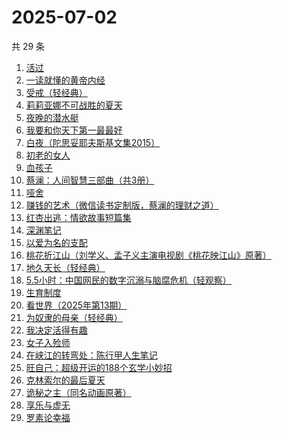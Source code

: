 # 2025-07-02

共 29 条

<!-- BEGIN WEREAD -->
<!-- 最后更新时间 2025-07-02 03:07:13 +0800 -->
1. [活过](https://weread.qq.com/web/bookDetail/6d832730813ab9f00g015126)
1. [一读就懂的黄帝内经](https://weread.qq.com/web/bookDetail/44f32770813aba129g014930)
1. [受戒（轻经典）](https://weread.qq.com/web/bookDetail/fc732220813ab9bfdg011d40)
1. [莉莉亚娜不可战胜的夏天](https://weread.qq.com/web/bookDetail/96632e30813aba15eg019c97)
1. [夜晚的潜水艇](https://weread.qq.com/web/bookDetail/93e32750813ab7dd0g0169dc)
1. [我要和你天下第一最最好](https://weread.qq.com/web/bookDetail/a0e32c60813aba117g016f6a)
1. [白夜（陀思妥耶夫斯基文集2015）](https://weread.qq.com/web/bookDetail/fc63252071e55ad9fc6f8d7)
1. [初老的女人](https://weread.qq.com/web/bookDetail/31832ad0813aba13eg01342b)
1. [血孩子](https://weread.qq.com/web/bookDetail/38032c60813ab9befg0176de)
1. [蔡澜：人间智慧三部曲（共3册）](https://weread.qq.com/web/bookDetail/742320d0813ab8ff9g01995b)
1. [哑舍](https://weread.qq.com/web/bookDetail/659321d075f86bc6g0167ed)
1. [赚钱的艺术（微信读书定制版，蔡澜的理财之道）](https://weread.qq.com/web/bookDetail/1fe32b60813ab9052g011c9e)
1. [红杏出逃：情欲故事短篇集](https://weread.qq.com/web/bookDetail/5f9323c0813ab9faeg01613e)
1. [深渊笔记](https://weread.qq.com/web/bookDetail/37432710813aba127g01761f)
1. [以爱为名的支配](https://weread.qq.com/web/bookDetail/7be320b0813ab93f4g019416)
1. [桃花折江山（刘学义、孟子义主演电视剧《桃花映江山》原著）](https://weread.qq.com/web/bookDetail/cd3326d0717c3e36cd3a199)
1. [地久天长（轻经典）](https://weread.qq.com/web/bookDetail/c3832400813ab9ec0g013d0e)
1. [5.5小时：中国网民的数字沉溺与脑腐危机（轻观察）](https://weread.qq.com/web/bookDetail/97a32ca0813ab9fa9g011104)
1. [生育制度](https://weread.qq.com/web/bookDetail/f9132af07165a293f91a6ec)
1. [看世界（2025年第13期）](https://weread.qq.com/web/bookDetail/a5532f50813aba165g019883)
1. [为奴隶的母亲（轻经典）](https://weread.qq.com/web/bookDetail/490320b0813ab9c31g018f6f)
1. [我决定活得有趣](https://weread.qq.com/web/bookDetail/4b0327105dd6dc4b003bbc5)
1. [女子入殓师](https://weread.qq.com/web/bookDetail/da9327c0813ab9b69g0107d3)
1. [在峡江的转弯处：陈行甲人生笔记](https://weread.qq.com/web/bookDetail/bca326a0813ab8f5ag016fc1)
1. [旺自己：超级开运的188个玄学小妙招](https://weread.qq.com/web/bookDetail/edb321d0813aba0efg01605a)
1. [克林索尔的最后夏天](https://weread.qq.com/web/bookDetail/2eb32580813aba09dg01940c)
1. [诡秘之主（同名动画原著）](https://weread.qq.com/web/bookDetail/704322a0713e6ca8704cb24)
1. [享乐与虚无](https://weread.qq.com/web/bookDetail/43a32aa0813aba117g0130e2)
1. [罗素论幸福](https://weread.qq.com/web/bookDetail/b7832260726ab7d5b787cb2)
<!-- END WEREAD -->